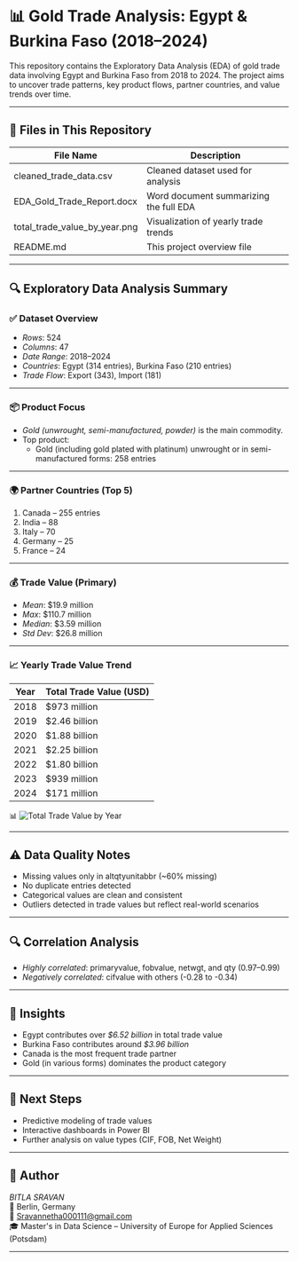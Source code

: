 # 📊 Gold Trade Analysis: Egypt & Burkina Faso (2018–2024)

This repository contains the Exploratory Data Analysis (EDA) of gold trade data involving Egypt and Burkina Faso from 2018 to 2024. The project aims to uncover trade patterns, key product flows, partner countries, and value trends over time.

---

## 📁 Files in This Repository

| File Name                       | Description                                             |
|--------------------------------|---------------------------------------------------------|
| cleaned_trade_data.csv       | Cleaned dataset used for analysis                      |
| EDA_Gold_Trade_Report.docx   | Word document summarizing the full EDA                |
| total_trade_value_by_year.png| Visualization of yearly trade trends                   |
| README.md                    | This project overview file                             |

---

## 🔍 Exploratory Data Analysis Summary

### ✅ Dataset Overview

- *Rows*: 524
- *Columns*: 47
- *Date Range*: 2018–2024
- *Countries*: Egypt (314 entries), Burkina Faso (210 entries)
- *Trade Flow*: Export (343), Import (181)

---

### 📦 Product Focus

- *Gold (unwrought, semi-manufactured, powder)* is the main commodity.
- Top product:
  - Gold (including gold plated with platinum) unwrought or in semi-manufactured forms: 258 entries

---

### 🌍 Partner Countries (Top 5)

1. Canada – 255 entries  
2. India – 88  
3. Italy – 70  
4. Germany – 25  
5. France – 24  

---

### 💰 Trade Value (Primary)

- *Mean*: $19.9 million  
- *Max*: $110.7 million  
- *Median*: $3.59 million  
- *Std Dev*: $26.8 million  

---

### 📈 Yearly Trade Value Trend

| Year | Total Trade Value (USD)    |
|------|-----------------------------|
| 2018 | $973 million                |
| 2019 | $2.46 billion               |
| 2020 | $1.88 billion               |
| 2021 | $2.25 billion               |
| 2022 | $1.80 billion               |
| 2023 | $939 million                |
| 2024 | $171 million                |

📊 ![Total Trade Value by Year](total_trade_value_by_year.png)

---

## ⚠ Data Quality Notes

- Missing values only in altqtyunitabbr (~60% missing)
- No duplicate entries detected
- Categorical values are clean and consistent
- Outliers detected in trade values but reflect real-world scenarios

---

## 🔍 Correlation Analysis

- *Highly correlated*: primaryvalue, fobvalue, netwgt, and qty (0.97–0.99)
- *Negatively correlated*: cifvalue with others (-0.28 to -0.34)

---

## 📌 Insights

- Egypt contributes over *$6.52 billion* in total trade value
- Burkina Faso contributes around *$3.96 billion*
- Canada is the most frequent trade partner
- Gold (in various forms) dominates the product category

---

## 🔮 Next Steps

- Predictive modeling of trade values
- Interactive dashboards in Power BI
- Further analysis on value types (CIF, FOB, Net Weight)

---

## 👤 Author

*BITLA SRAVAN*  
📍 Berlin, Germany  
📧 Sravannetha000111@gmail.com  
🎓 Master's in Data Science – University of Europe for Applied Sciences (Potsdam)

---

